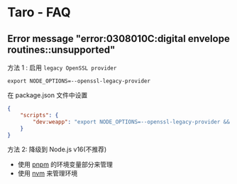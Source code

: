 # Taro - FAQ

## Error message "error:0308010C:digital envelope routines::unsupported"

方法 1 : 启用 `legacy OpenSSL provider`

```
export NODE_OPTIONS=--openssl-legacy-provider
```

在 package.json 文件中设置

```json
{
    "scripts": {
        "dev:weapp": "export NODE_OPTIONS=--openssl-legacy-provider && npm run build:weapp -- --watch"
    }
}
```

方法 2: 降级到 Node.js v16(不推荐)

- 使用 [pnpm](./../npm/pkg-use-pnpm.md) 的环境变量部分来管理
- 使用 [nvm](./../npm/version-manager-nvm.md) 来管理环境